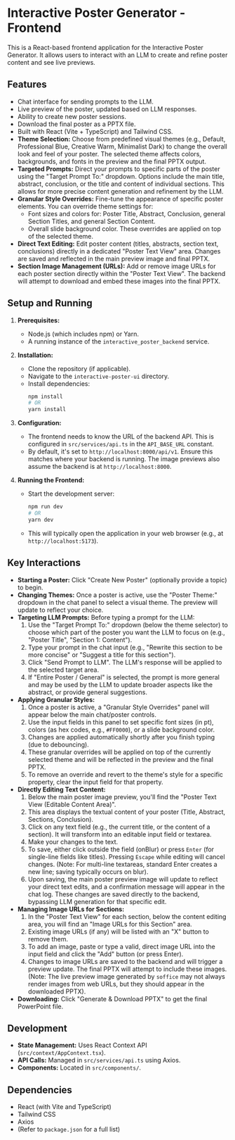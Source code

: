 # Interactive Poster Generator - Frontend

This is a React-based frontend application for the Interactive Poster Generator. It allows users to interact with an LLM to create and refine poster content and see live previews.

## Features

*   Chat interface for sending prompts to the LLM.
*   Live preview of the poster, updated based on LLM responses.
*   Ability to create new poster sessions.
*   Download the final poster as a PPTX file.
*   Built with React (Vite + TypeScript) and Tailwind CSS.
*   **Theme Selection:** Choose from predefined visual themes (e.g., Default, Professional Blue, Creative Warm, Minimalist Dark) to change the overall look and feel of your poster. The selected theme affects colors, backgrounds, and fonts in the preview and the final PPTX output.
*   **Targeted Prompts:** Direct your prompts to specific parts of the poster using the "Target Prompt To:" dropdown. Options include the main title, abstract, conclusion, or the title and content of individual sections. This allows for more precise content generation and refinement by the LLM.
*   **Granular Style Overrides:** Fine-tune the appearance of specific poster elements. You can override theme settings for:
    *   Font sizes and colors for: Poster Title, Abstract, Conclusion, general Section Titles, and general Section Content.
    *   Overall slide background color.
    These overrides are applied on top of the selected theme.
*   **Direct Text Editing:** Edit poster content (titles, abstracts, section text, conclusions) directly in a dedicated "Poster Text View" area. Changes are saved and reflected in the main preview image and final PPTX.
*   **Section Image Management (URLs):** Add or remove image URLs for each poster section directly within the "Poster Text View". The backend will attempt to download and embed these images into the final PPTX.

## Setup and Running

1.  **Prerequisites:**
    *   Node.js (which includes npm) or Yarn.
    *   A running instance of the `interactive_poster_backend` service.

2.  **Installation:**
    *   Clone the repository (if applicable).
    *   Navigate to the `interactive-poster-ui` directory.
    *   Install dependencies:
        ```bash
        npm install
        # OR
        yarn install
        ```

3.  **Configuration:**
    *   The frontend needs to know the URL of the backend API. This is configured in `src/services/api.ts` in the `API_BASE_URL` constant.
    *   By default, it's set to `http://localhost:8000/api/v1`. Ensure this matches where your backend is running. The image previews also assume the backend is at `http://localhost:8000`.

4.  **Running the Frontend:**
    *   Start the development server:
        ```bash
        npm run dev
        # OR
        yarn dev
        ```
    *   This will typically open the application in your web browser (e.g., at `http://localhost:5173`).

## Key Interactions

*   **Starting a Poster:** Click "Create New Poster" (optionally provide a topic) to begin.
*   **Changing Themes:** Once a poster is active, use the "Poster Theme:" dropdown in the chat panel to select a visual theme. The preview will update to reflect your choice.
*   **Targeting LLM Prompts:** Before typing a prompt for the LLM:
    1.  Use the "Target Prompt To:" dropdown (below the theme selector) to choose which part of the poster you want the LLM to focus on (e.g., "Poster Title", "Section 1: Content").
    2.  Type your prompt in the chat input (e.g., "Rewrite this section to be more concise" or "Suggest a title for this section").
    3.  Click "Send Prompt to LLM". The LLM's response will be applied to the selected target area.
    4.  If "Entire Poster / General" is selected, the prompt is more general and may be used by the LLM to update broader aspects like the abstract, or provide general suggestions.
*   **Applying Granular Styles:**
    1.  Once a poster is active, a "Granular Style Overrides" panel will appear below the main chat/poster controls.
    2.  Use the input fields in this panel to set specific font sizes (in pt), colors (as hex codes, e.g., `#FF0000`), or a slide background color.
    3.  Changes are applied automatically shortly after you finish typing (due to debouncing).
    4.  These granular overrides will be applied on top of the currently selected theme and will be reflected in the preview and the final PPTX.
    5.  To remove an override and revert to the theme's style for a specific property, clear the input field for that property.
*   **Directly Editing Text Content:**
    1.  Below the main poster image preview, you'll find the "Poster Text View (Editable Content Area)".
    2.  This area displays the textual content of your poster (Title, Abstract, Sections, Conclusion).
    3.  Click on any text field (e.g., the current title, or the content of a section). It will transform into an editable input field or textarea.
    4.  Make your changes to the text.
    5.  To save, either click outside the field (onBlur) or press `Enter` (for single-line fields like titles). Pressing `Escape` while editing will cancel changes. (Note: For multi-line textareas, standard Enter creates a new line; saving typically occurs on blur).
    6.  Upon saving, the main poster preview image will update to reflect your direct text edits, and a confirmation message will appear in the chat log. These changes are saved directly to the backend, bypassing LLM generation for that specific edit.
*   **Managing Image URLs for Sections:**
    1.  In the "Poster Text View" for each section, below the content editing area, you will find an "Image URLs for this Section" area.
    2.  Existing image URLs (if any) will be listed with an "X" button to remove them.
    3.  To add an image, paste or type a valid, direct image URL into the input field and click the "Add" button (or press Enter).
    4.  Changes to image URLs are saved to the backend and will trigger a preview update. The final PPTX will attempt to include these images. (Note: The live preview image generated by `soffice` may not always render images from web URLs, but they should appear in the downloaded PPTX).
*   **Downloading:** Click "Generate & Download PPTX" to get the final PowerPoint file.

## Development

*   **State Management:** Uses React Context API (`src/context/AppContext.tsx`).
*   **API Calls:** Managed in `src/services/api.ts` using Axios.
*   **Components:** Located in `src/components/`.

## Dependencies

*   React (with Vite and TypeScript)
*   Tailwind CSS
*   Axios
*   (Refer to `package.json` for a full list)
